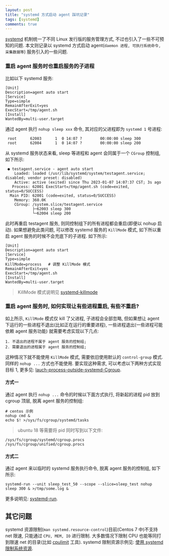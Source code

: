 ```yaml
---
layout: post
title: "systemd 方式启动 agent 踩坑记录"
tags: [systemd]
comments: true
---
```



[systemd](https://systemd.io/) 机制统一了不同 Linux 发行版的服务管理方式, 不过也引入了一些不可预知的问题. 本文则记录以 systemd 方式启动 agent(`daemon 进程, 可执行系统命令, 采集数据等`) 服务引入的一些问题. 

### 重启 agent 服务时也重启服务的子进程

比如以下 systemd 服务:

```
[Unit]
Description=agent auto start
[Service]
Type=simple
RemainAfterExit=yes
ExecStart=/tmp/agent.sh
[Install]
WantedBy=multi-user.target
```

通过 agent 执行 `nohup sleep xxx` 命令, 其对应的父进程即为 `systemd 1` 号进程:
```
 root      62003      1  0 14:07 ?        00:00:00 sleep 300
 root      62004      1  0 14:07 ?        00:00:00 sleep 200
```

从 systemd 服务状态来看, sleep 等进程和 agent 会同属于一个 `CGroup` 控制组, 如下所示:
```
 ● testagent.service - agent auto start
    Loaded: loaded (/usr/lib/systemd/system/testagent.service; disabled; vendor preset: disabled)
    Active: active (exited) since Thu 2023-01-07 14:07:37 CST; 3s ago
   Process: 62001 ExecStart=/tmp/agent.sh (code=exited, status=0/SUCCESS)
  Main PID: 62001 (code=exited, status=0/SUCCESS)
    Memory: 360.0K
    CGroup: /system.slice/testagent.service
            ├─62003 sleep 300
            └─62004 sleep 200
```

此时再重启 testagent 服务, 则同控制组下的所有进程都会重启(即便以 nohup 启动). 如果想避免此类问题, 可以修改 systemd 服务的 `KillMode` 模式, 如下所以重启 agent 服务的时候不会充底下的子进程. 如下所示:
```
[Unit]
Description=agent auto start
[Service]
Type=simple
KillMode=process   # 调整 KillMode 模式
RemainAfterExit=yes
ExecStart=/tmp/agent.sh
[Install]
WantedBy=multi-user.target
```

> KillMode 模式说明见 [systemd-killmode](https://www.freedesktop.org/software/systemd/man/systemd.kill.html)

### 重启 agent 服务时, 如何实现让有些进程重启, 有些不重启?

如上所示, `KillMode` 模式仅 kill 了父进程, 子进程会全部忽略, 但如果想让 agent 下运行的一些进程不退出(比如正在运行的重要进程), 一些进程退出(一些进程可能依赖 agent 服务功能) 就需要考虑实现以下几点:
```
1. 不退出的进程不属于 agent 服务的控制组;
2. 需要退出的进程属于 agent 服务的控制组;
```

这种情况下就不能使用 `KillMode` 模式, 需要依旧使用默认的 `control-group` 模式.  同样的 `nohup ...` 方式也不能使用. 要实现这种需求, 可以考虑以下两种方式实现目标 1, 更多见: [lauch-process-outside-systemd-Cgroup](https://stackoverflow.com/questions/35200232/how-to-launch-a-process-outside-a-systemd-control-group). 

#### 方式一

通过 agent 执行 `nohup ...` 命令的时候以下面方式执行, 将新起的进程 pid 放到 cgroup 顶层, 脱离 agent 服务的控制组:
```
# centos 示例
nohup cmd &
echo $! >/sys/fs/cgroup/systemd/tasks
```

> ubuntu 18 等需要将 pid 同时写到以下文件:
```
/sys/fs/cgroup/systemd/cgroup.procs
/sys/fs/cgroup/unified/cgroup.procs
```

#### 方式二

通过 agent 来以临时的 systemd 服务执行命令, 脱离 agent 服务的控制组, 如下所示:
```
systemd-run --unit sleep_test_50 --scope --slice=sleep_test nohup sleep 300 & >/tmp/some.log &
```

更多说明见: [systemd-run](https://access.redhat.com/documentation/en-us/red_hat_enterprise_linux/7/html/resource_management_guide/chap-using_control_groups#sec-Creating_Transient_Cgroups_with_systemd-run).

## 其它问题

systemd 资源限制(`man systemd.resource-control`)目前(Centos 7 中)不支持 net 限速, 只能通过 `CPU, MEM, IO` 进行限制. 大多数情况下限制 CPU 也能等同打到限速 net 的目录(比如 [cpulimit](https://github.com/opsengine/cpulimit) 工具). systemd 限制资源示例见: [使用 systemd 限制系统资源](https://blog.arstercz.com/%e4%bd%bf%e7%94%a8-systemd-%e9%99%90%e5%88%b6%e7%b3%bb%e7%bb%9f%e8%b5%84%e6%ba%90%e7%9a%84%e4%bd%bf%e7%94%a8/).

